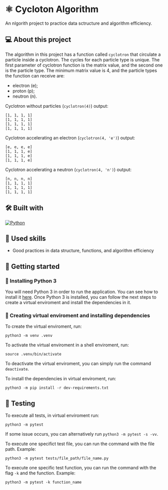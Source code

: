 # ⚛️ Cycloton Algorithm
An nlgorith project to practice data sctructure and algorithm efficiency.

## 💻 About this project
The algorithm in this project has a function called `cyclotron` that circulate a particle inside a cyclotron. The cycles for each particle type is unique. The first parameter of cyclotron function is the matrix value, and the second one is the particle type. The minimum matrix value is 4, and the particle types the function can receive are:

- electron (e);
- proton (p);
- neutron (n).

Cyclotron without particles (`cyclotron(4)`) output:
```
[1, 1, 1, 1]
[1, 1, 1, 1]
[1, 1, 1, 1]
[1, 1, 1, 1]
```
Cyclotron accelerating an electron (`cyclotron(4, 'e')`) output:
```
[e, e, e, e]
[1, 1, 1, e]
[1, 1, 1, e]
[1, 1, 1, e]
```
Cyclotron accelerating a neutron (`cyclotron(4, 'n')`) output:
```
[n, n, n, n]
[1, 1, 1, 1]
[1, 1, 1, 1]
[1, 1, 1, 1]
```

## 🛠️ Built with
<a href="https://docs.python.org/3/" target="_blank" rel="noreferrer"><img src="https://img.shields.io/badge/Python-3776AB?style=for-the-badge&logo=python&logoColor=white" alt="Python" /></a>

## 🎯 Used skills
- Good practices in data structure, functions, and algorithm efficiency

## 🏁 Getting started
### 🐍 Installing Python 3
You will need Python 3 in order to run the application. You can see how to install it [here](https://wiki.python.org/moin/BeginnersGuide/Download).
Once Python 3 is installed, you can follow the next steps to create a virtual enviroment and install the dependencies in it.

### 🌱 Creating virtual enviroment and installing dependencies
To create the virtual enviroment, run:
```
python3 -m venv .venv
```
To activate the virtual enviroment in a shell enviroment, run:
```
source .venv/bin/activate
```
To deactivate the virtual enviroment, you can simply run the command `deactivate`.

To install the dependencies in virtual enviroment, run:
```
python3 -m pip install -r dev-requirements.txt
```

## 🧪 Testing
To execute all tests, in virtual enviroment run:
```
python3 -m pytest
```
If some issue occurs, you can alternatively run `python3 -m pytest -s -vv`.

To execute one specifict test file, you can run the command with the file path. Example:
```
python3 -m pytest tests/file_path/file_name.py
```
To execute one specific test function, you can run the command with the flag `-k` and the function. Example:
```
python3 -m pytest -k function_name
```
